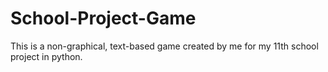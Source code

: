 # School-Project-Game
This is a non-graphical, text-based game created by me for my 11th school project in python.
